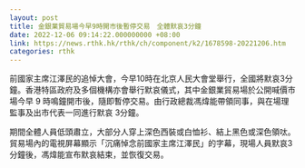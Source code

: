 ```yaml
---
layout: post
title: 金銀業貿易場今早9時開市後暫停交易　全體默哀3分鐘
date: 2022-12-06 09:14:22.000000000 +08:00
link: https://news.rthk.hk/rthk/ch/component/k2/1678598-20221206.htm
categories: rthk
---
```


前國家主席江澤民的追悼大會，今早10時在北京人民大會堂舉行，全國將默哀3分鐘。香港特區政府及多個機構亦會舉行默哀儀式，其中金銀業貿易場於公開喊價市場今早 9 時鳴鐘開市後，隨即暫停交易。由行政總裁馮煒能帶領同事，與在場理監事及出市代表一同進行默哀 3分鐘。

期間全體人員低頭肅立，大部分人穿上深色西裝或白恤衫、結上黑色或深色領呔。貿易場內的電視屏幕顯示「沉痛悼念前國家主席江澤民」的字幕，現場人員默哀3分鐘後，馮煒能宣布默哀結束，並恢復交易。
